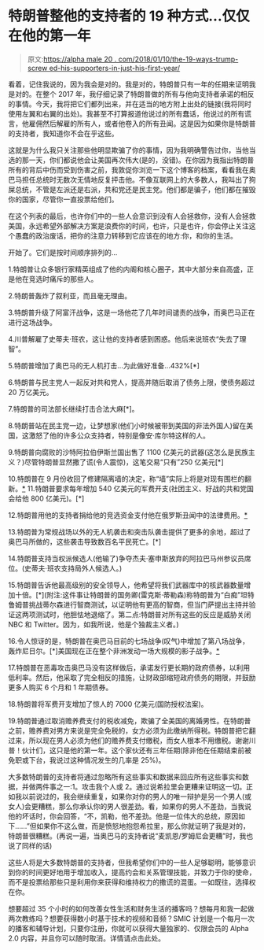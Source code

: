 # 特朗普整他的支持者的 19 种方式…仅仅在他的第一年

> 原文:[https://alpha male 20 . com/2018/01/10/the-19-ways-trump-screw ed-his-supporters-in-just-his-first-year/](https://alphamale20.com/2018/01/10/the-19-ways-trump-screwed-his-supporters-in-just-his-first-year/)

看着，记住我说的，因为我会是对的。我是对的，特朗普只有一年的任期来证明我是对的。在整个 2017 年，我仔细记录了特朗普做的所有与他向支持者承诺的相反的事情。今天，我将把它们都列出来，并在适当的地方附上出处的链接(我将同时使用左翼和右翼的出处)。我甚至不打算报道他说过的所有蠢话，他说过的所有谎言，他雇佣然后解雇的所有人，或者他卷入的所有丑闻。这是因为如果你是特朗普的支持者，我知道你不会在乎这些。

这就是为什么我只关注那些他明显欺骗了你的事情，因为我明确警告过你，当他当选的那一天，你们都说他会让美国再次伟大(是的，没错)。在你因为我指出特朗普所有的背后中伤而受到伤害之前，我敦促你浏览一下这个博客的档案，看看我在奥巴马担任总统时无数次无情地反复抨击他。不像互联网上的大多数人，我叫出了狗屎总统，不管是左派还是右派，共和党还是民主党。他们都是骗子，他们都在摧毁你的国家，尽管你一直投票给他们。

在这个列表的最后，也许你们中的一些人会意识到没有人会拯救你，没有人会拯救美国，永远希望外部解决方案是浪费你的时间，也许，只是也许，你会停止关注这个愚蠢的政治废话，把你的注意力转移到它应该在的地方:你，和你的生活。

开始了。它们是按时间顺序排列的...

1.特朗普让众多银行家精英组成了他的内阁和核心圈子，其中大部分来自高盛，正是他在竞选时痛斥的那些人。

2.特朗普轰炸了叙利亚，而且毫无理由。

3.特朗普升级了阿富汗战争，这是一场他花了几年时间谴责的战争，而奥巴马正在进行这场战争。

4.川普解雇了史蒂夫·班农，这让他的支持者感到困惑。他后来说班农“失去了理智”。

5.特朗普增加了奥巴马的无人机打击...为此做好准备...432%[*]

6.特朗普与民主党人一起反对共和党人，提高并随后取消了债务上限，使债务超过 20 万亿美元。

7.特朗普的司法部长继续打击合法大麻[*]。

8.特朗普站在民主党一边，让梦想家(他们小时候被带到美国的非法外国人)留在美国，这激怒了他的许多公众支持者，特别是像安·库尔特这样的人。

9.特朗普向腐败的沙特阿拉伯伊斯兰国出售了 1100 亿美元的武器(这怎么是民族主义？)尽管特朗普显然撒了谎(令人震惊)，这笔交易“只有”250 亿美元[*]

10.特朗普在 9 月份收回了修建隔离墙的决定，称“墙”实际上将是对现有围栏的翻新。[*](哈哈！告诉过你！他永远不会建一堵墙，你们这些白痴。) 11.特朗普要求每年增加 540 亿美元的军费开支(社团主义、好战的共和党国会给他 800 亿美元)。[*]

12.特朗普用他的支持者捐给他的竞选资金支付他在俄罗斯丑闻中的法律费用。[*](这就是那些资金的用途吗，Trump？我以为你是亿万富翁。)

13.特朗普为常规战场以外的无人机袭击和突击队袭击提供了更多的余地，超过了奥巴马所做的，这些袭击导致数百名平民死亡。[*]

14.特朗普支持当权派候选人(他输了)争夺杰夫·塞申斯放弃的阿拉巴马州参议员席位。(史蒂夫·班农支持局外人候选人。)

15.特朗普告诉他最高级别的安全领导人，他希望将我们武器库中的核武器数量增加十倍。[*](附注:这件事让特朗普的国务卿(雷克斯·蒂勒森)称特朗普为“白痴”坦特鲁姆普挑战蒂尔森进行智商测试，以证明他有更高的智商，但当门萨提出主持并验证这两项测试时，他胆怯地退缩了。第二点:特朗普对所有这些的反应是威胁关闭 NBC 和 Twitter。因为，如我所说，他是个独裁主义者。)

16.令人惊讶的是，特朗普在奥巴马目前的七场战争(叹气)中增加了第八场战争，轰炸尼日尔。[*]美国现在正在整个非洲发动一场大规模的影子战争。[*](这怎么是“美国第一？”这怎么是“在家重建？”)

17.特朗普在恶毒攻击奥巴马没有这样做后，承诺发行更长期的政府债券，以利用低利率。然后，他采取了完全相反的措施，让财政部缩短政府债务的期限，并鼓励更多人购买 6 个月和 1 年期债券。

18.特朗普将军费开支增加了惊人的 7000 亿美元(国防授权法案)。

19.特朗普通过取消赡养费支付的税收减免，欺骗了全美国的离婚男性。在特朗普之前，赡养费对男方来说是完全免税的，女方必须为此缴纳所得税。特朗普把它翻过来，所以现在男人必须为他们的赡养费支付缴税，而女人根本不用缴税。谢谢川普！伙计们，这只是他的第一年。这个家伙还有三年任期(除非他在任期结束前被免职或下台，我说过这种情况发生的几率是 25%)。

大多数特朗普的支持者将通过忽略所有这些事实和数据来回应所有这些事实和数据，并做两件事之一:1。攻击我个人或 2。通过说希拉里会更糟来证明这一切。正如我以前说过的，我会继续重复，如果你对你的男人的唯一辩护是另一个男人(或女人)会更糟糕，那么你承认你的男人很差劲。看，如果你的男人不差劲，当我说他的坏话时，你会回答，“不，凯勒，他不差劲。他是一位伟大的总统，原因如下……”但如果你不这么做，而是愤怒地抱怨希拉里，那么你就证明了我是对的，特朗普很糟糕。(再说一遍，当奥巴马的支持者说“麦凯恩/罗姆尼会更糟”时，我也说了同样的话)

这些人将是大多数特朗普的支持者，但我希望你们中的一些人足够聪明，能够意识到你的时间更好地用于增加收入，提高约会和关系管理技能，并致力于你的使命，而不是投票给那些只是利用你来获得和维持权力的撒谎的混蛋。一如既往，选择权在你。

想要超过 35 个小时的如何改善女性生活和财务生活的播客吗？想每月和我一起做两次教练吗？想要获得数小时基于技术的视频和音频？SMIC 计划是一个每月一次的播客和辅导计划，只要你注册，你就可以获得大量独家的、仅限会员的 Alpha 2.0 内容，并且你可以随时取消。详情请点击此处。